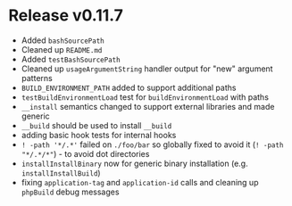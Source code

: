 # Release v0.11.7

- Added `bashSourcePath`
- Cleaned up `README.md`
- Added `testBashSourcePath`
- Cleaned up `usageArgumentString` handler output for "new" argument patterns
- `BUILD_ENVIRONMENT_PATH` added to support additional paths
- `testBuildEnvironmentLoad` test for `buildEnvironmentLoad` with paths
- `__install` semantics changed to support external libraries and made generic
- `__build` should be used to install `__build`
- adding basic hook tests for internal hooks
- `! -path '*/.*'` failed on `./foo/bar` so globally fixed to avoid it (`! -path "*/.*/*"`) - to avoid dot directories 
- `installInstallBinary` now for generic binary installation (e.g. `installInstallBuild`)
- fixing `application-tag` and `application-id` calls and cleaning up `phpBuild` debug messages
